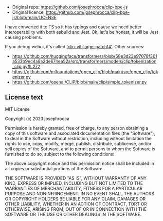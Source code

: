 - Original repo: https://github.com/josephrocca/clip-bpe-js
- Original licence: https://github.com/josephrocca/clip-bpe-js/blob/main/LICENSE

I have converted it to TS so it has typings and cause we need better interoperability with both esbuild and Jest. Ok, let's be honest, it will be Jest causing problems.

If you debug webui, it's called ['clip-vit-large-patch14'](https://huggingface.co/openai/clip-vit-large-patch14). Other sources:

- https://github.com/huggingface/transformers/blob/58e3d23e97078f361a533b9ec4a6a2de674ea52a/src/transformers/models/clip/tokenization_clip.py#L272
- https://github.com/mlfoundations/open_clip/blob/main/src/open_clip/tokenizer.py
- https://github.com/openai/CLIP/blob/main/clip/simple_tokenizer.py

## License text

MIT License

Copyright (c) 2023 josephrocca

Permission is hereby granted, free of charge, to any person obtaining a copy
of this software and associated documentation files (the "Software"), to deal
in the Software without restriction, including without limitation the rights
to use, copy, modify, merge, publish, distribute, sublicense, and/or sell
copies of the Software, and to permit persons to whom the Software is
furnished to do so, subject to the following conditions:

The above copyright notice and this permission notice shall be included in all
copies or substantial portions of the Software.

THE SOFTWARE IS PROVIDED "AS IS", WITHOUT WARRANTY OF ANY KIND, EXPRESS OR
IMPLIED, INCLUDING BUT NOT LIMITED TO THE WARRANTIES OF MERCHANTABILITY,
FITNESS FOR A PARTICULAR PURPOSE AND NONINFRINGEMENT. IN NO EVENT SHALL THE
AUTHORS OR COPYRIGHT HOLDERS BE LIABLE FOR ANY CLAIM, DAMAGES OR OTHER
LIABILITY, WHETHER IN AN ACTION OF CONTRACT, TORT OR OTHERWISE, ARISING FROM,
OUT OF OR IN CONNECTION WITH THE SOFTWARE OR THE USE OR OTHER DEALINGS IN THE
SOFTWARE.

